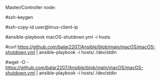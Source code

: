 Master/Controller node:

#ssh-keygen

#ssh-copy-id user@linux-client-ip

#ansible-playbook macOS-shutdown.yml -i hosts

#curl https://github.com/balar2207/Ansible/blob/main/macOS/macOS-shutdown.yml | ansible-playbook -i hosts/ /dev/stdin

#wget -O - https://github.com/balar2207/Ansible/blob/main/macOS/macOS-shutdown.yml | ansible-playbook -i hosts/ /dev/stdin

